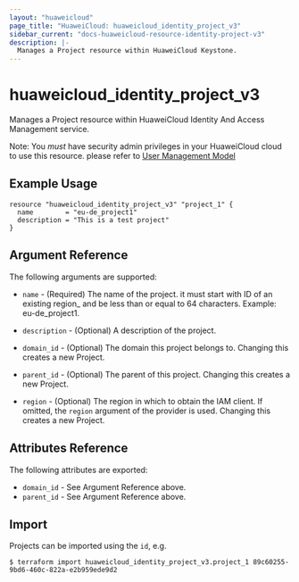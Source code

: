 ```yaml
---
layout: "huaweicloud"
page_title: "HuaweiCloud: huaweicloud_identity_project_v3"
sidebar_current: "docs-huaweicloud-resource-identity-project-v3"
description: |-
  Manages a Project resource within HuaweiCloud Keystone.
---
```


# huaweicloud\_identity\_project_v3

Manages a Project resource within HuaweiCloud Identity And Access 
Management service.

Note: You _must_ have security admin privileges in your HuaweiCloud 
cloud to use this resource. please refer to [User Management Model](
https://docs.otc.t-systems.com/en-us/usermanual/iam/iam_01_0034.html)

## Example Usage

```hcl
resource "huaweicloud_identity_project_v3" "project_1" {
  name        = "eu-de_project1"
  description = "This is a test project"
}
```

## Argument Reference

The following arguments are supported:

* `name` - (Required) The name of the project. it must start with 
    ID of an existing region_ and be less than or equal to 64 characters.
    Example: eu-de_project1.

* `description` - (Optional) A description of the project.

* `domain_id` - (Optional) The domain this project belongs to. Changing this
    creates a new Project.

* `parent_id` - (Optional) The parent of this project. Changing this creates
    a new Project.

* `region` - (Optional) The region in which to obtain the IAM client.
    If omitted, the `region` argument of the provider is used. Changing this
    creates a new Project.

## Attributes Reference

The following attributes are exported:

* `domain_id` - See Argument Reference above.
* `parent_id` - See Argument Reference above.

## Import

Projects can be imported using the `id`, e.g.

```
$ terraform import huaweicloud_identity_project_v3.project_1 89c60255-9bd6-460c-822a-e2b959ede9d2
```
